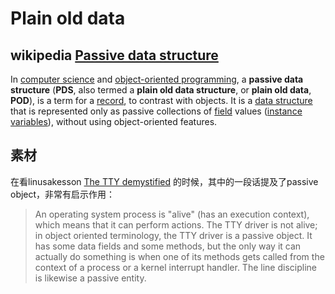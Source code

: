# Plain old data



## wikipedia [Passive data structure](https://en.wikipedia.org/wiki/Passive_data_structure) 

In [computer science](https://en.wikipedia.org/wiki/Computer_science) and [object-oriented programming](https://en.wikipedia.org/wiki/Object-oriented_programming), a **passive data structure** (**PDS**, also termed a **plain old data structure**, or **plain old data**, **POD**), is a term for a [record](https://en.wikipedia.org/wiki/Record_(computer_science)), to contrast with objects. It is a [data structure](https://en.wikipedia.org/wiki/Data_structure) that is represented only as passive collections of [field](https://en.wikipedia.org/wiki/Field_(computer_science)) values ([instance variables](https://en.wikipedia.org/wiki/Instance_variable)), without using object-oriented features.



## 素材

在看linusakesson [The TTY demystified](http://www.linusakesson.net/programming/tty/index.php) 的时候，其中的一段话提及了passive object，非常有启示作用：

>An operating system process is "alive" (has an execution context), which means that it can perform actions. The TTY driver is not alive; in object oriented terminology, the TTY driver is a passive object. It has some data fields and some methods, but the only way it can actually do something is when one of its methods gets called from the context of a process or a kernel interrupt handler. The line discipline is likewise a passive entity.